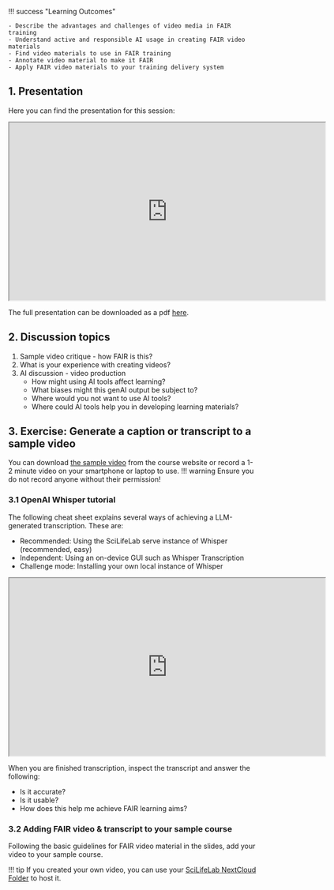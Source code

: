 !!! success "Learning Outcomes"

    - Describe the advantages and challenges of video media in FAIR training
    - Understand active and responsible AI usage in creating FAIR video materials
    - Find video materials to use in FAIR training
    - Annotate video material to make it FAIR
    - Apply FAIR video materials to your training delivery system


## 1. Presentation
Here you can find the presentation for this session:

<iframe src="https://drive.google.com/file/d/1DoeqArlNr0N6Gr8GKPQO8FFoAuUm2gT0/preview" width="640" height="360" allow="autoplay"></iframe>

The full presentation can be downloaded as a pdf [here](https://drive.google.com/file/d/1DoeqArlNr0N6Gr8GKPQO8FFoAuUm2gT0/view?usp=share_link).


## 2. Discussion topics
1. Sample video critique - how FAIR is this?
2. What is your experience with creating videos?
3. AI discussion - video production
    - How might using AI tools affect learning?
    - What biases might this genAI output be subject to?
    - Where would you not want to use AI tools?
    - Where could AI tools help you in developing learning materials? 


## 3. Exercise: Generate a caption or transcript to a sample video

You can download [the sample video](https://drive.google.com/file/d/1TdwvG0R5_UGFCE9jAOZXjloCoVk1dfoz/view?usp=sharing) from the course website or record a 1-2 minute video on your smartphone or laptop to use.
!!! warning
    Ensure you do not record anyone without their permission!

### 3.1 OpenAI Whisper tutorial

The following cheat sheet explains several ways of achieving a LLM-generated transcription. These are: 

- Recommended: Using the SciLifeLab serve instance of Whisper (recommended, easy)
- Independent: Using an on-device GUI such as Whisper Transcription
- Challenge mode: Installing your own local instance of Whisper

<iframe src="https://drive.google.com/file/d/1hahGc_k3WVtqRRnlwkmGq-hKJe-5or4v/preview" width="640" height="360" allow="autoplay"></iframe>

When you are finished transcription, inspect the transcript and answer the following:

- Is it accurate? 
- Is it usable?
- How does this help me achieve FAIR learning aims?

### 3.2 Adding FAIR video & transcript to your sample course

Following the basic guidelines for FAIR video material in the slides, add your video to your sample course.

!!! tip
    If you created your own video, you can use your [SciLifeLab NextCloud Folder](https://nextcloud.dc.scilifelab.se/login) to host it.